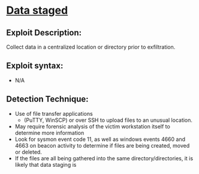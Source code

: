# [Data staged]()

## Exploit Description:
Collect data in a centralized location or directory prior to exfiltration. 

## Exploit syntax:
* N/A

## Detection Technique:
* Use of file transfer applications
    * (PuTTY, WinSCP) or over SSH to upload files to an unusual location.
* May require forensic analysis of the victim workstation itself to determine more information
* Look for sysmon event code 11, as well as windows events 4660 and 4663 on beacon activity to determine if files are being created, moved or deleted. 
* If the files are all being gathered into the same directory/directories, it is likely that data staging is 
